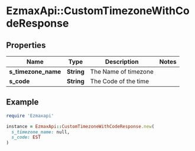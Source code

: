 # EzmaxApi::CustomTimezoneWithCodeResponse

## Properties

| Name | Type | Description | Notes |
| ---- | ---- | ----------- | ----- |
| **s_timezone_name** | **String** | The Name of timezone |  |
| **s_code** | **String** | The Code of the time |  |

## Example

```ruby
require 'Ezmaxapi'

instance = EzmaxApi::CustomTimezoneWithCodeResponse.new(
  s_timezone_name: null,
  s_code: EST
)
```

